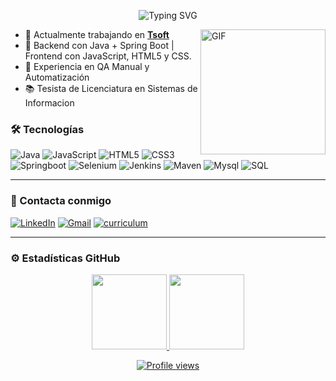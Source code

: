 <p align="center">
  <img src="https://readme-typing-svg.herokuapp.com?font=Indie+Flower&size=33&pause=400&center=true&color=F7F7F7&width=350&lines=Hola!+Soy+Mateo+%F0%9F%91%8B;Desarrollador+Full+Stack;T%C3%A9cnico+en+Inform%C3%A1tica+;Analista+de+Sistemas" alt="Typing SVG" /></p>

<img align="right" alt="GIF" height="200px" src="https://user-images.githubusercontent.com/74038190/214375888-0dc62524-fb43-43fd-9479-098b471d1b9c.gif" />

- 💼 Actualmente trabajando en [**Tsoft**](www.tsoftglobal.com)
- 🚀 Backend con Java + Spring Boot | Frontend con JavaScript, HTML5 y CSS.  
- 🧪 Experiencia en QA Manual y Automatización  
- 📚 Tesista de Licenciatura en Sistemas de Informacion

### 🛠️ Tecnologías

![Java](https://img.shields.io/badge/-Java-e8892f?style=flat-square&logo=openjdk&logoColor=white)
![JavaScript](https://img.shields.io/badge/-JavaScript-F7DF1E?style=flat-square&logo=javascript&logoColor=000)
![HTML5](https://img.shields.io/badge/-HTML5-E34F26?style=flat-square&logo=html5&logoColor=white)
![CSS3](https://img.shields.io/badge/-CSS3-1572B6?style=flat-square&logo=css3&logoColor=white)
![Springboot](https://img.shields.io/badge/-Springboot-6DB33F?style=flat-square&logo=springboot&logoColor=white)
![Selenium](https://img.shields.io/badge/-Selenium-43B02A?style=flat-square&logo=selenium&logoColor=white)
![Jenkins](https://img.shields.io/badge/-Jenkins-D33833?style=flat-square&logo=jenkins&logoColor=white)
![Maven](https://img.shields.io/badge/-Maven-5C2D91?style=flat-square&logo=apachemaven&logoColor=white)
![Mysql](https://img.shields.io/badge/-MySQL-4479A1?style=flat-square&logo=mysql&logoColor=white)
![SQL](https://img.shields.io/badge/-SQL-336791?style=flat-square&logo=postgresql&logoColor=white)
 
---

### 💬 Contacta conmigo
<p>
<a href="https://www.linkedin.com/in/mlunabazan/"><img src="https://img.shields.io/badge/linkedin-%230A66C2.svg?style=plastic&logo=linkedin&logoColor=white" alt="LinkedIn"/></a>
<a href="mailto:melb201196@gmail.com"><img img src="https://img.shields.io/badge/gmail-%23EA4335.svg?style=plastic&logo=gmail&logoColor=white" alt="Gmail"/></a>
<a href="https://drive.google.com/file/d/1PCt2Fax2Akj-lA6KZXA3Oa9vymmRBi-f/view?usp=sharing">
  <img src="https://img.shields.io/badge/curriculum-%234285F4.svg?style=plastic&logo=googledrive&logoColor=white" alt="curriculum"/>
</a>

</p>

---

### ⚙️&nbsp;Estadísticas GitHub

<p align="center">
  <a href="https://github.com/melb96">
    <img height="120em" src="https://github-readme-stats-eight-theta.vercel.app/api?username=melb96&show_icons=true&theme=algolia&include_all_commits=true&count_private=true"/>
  </a>
  <a href="https://github.com/melb96">
    <img height="120em" src="https://github-readme-stats-eight-theta.vercel.app/api/top-langs/?username=melb96&layout=compact&langs_count=8&theme=algolia"/>
  </a>
</p>

<p align="center">
  <a href="https://github.com/melb96">
    <img src="https://komarev.com/ghpvc/?username=melb96&color=blue&style=flat" alt="Profile views"/>
  </a>
</p>

